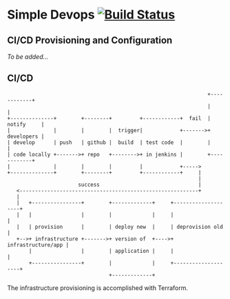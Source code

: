 # Simple Devops [![Build Status](https://jenkinsvm1.eastus.cloudapp.azure.com/jenkins/job/tstringer/simple-api/master/badge/icon)](https://jenkinsvm1.eastus.cloudapp.azure.com/jenkins/job/tstringer/simple-api/master)

## CI/CD Provisioning and Configuration

*To be added...*

## CI/CD

```
                                                                 +------------+
                                                                 |            |
+--------------+        +--------+         +------------+  fail  | notify     |
|              |        |        |  trigger|            +------->+ developers |
| develop      | push   | github |  build  | test code  |        |            |
| code locally +------->+ repo   +-------->+ in jenkins |        +------------+
|              |        |        |         |            +----->
+--------------+        +--------+         +------------+     |
                                                              |
                       success                                |
   <----------------------------------------------------------+
   |
   |   +----------------+        +-------------+     +--------------------+
   |   |                |        |             |     |                    |
   |   | provision      |        | deploy new  |     | deprovision old    |
   +-->+ infrastructure +------->+ version of  +---->+ infrastructure/app |
       |                |        | application |     |                    |
       +----------------+        |             |     +--------------------+
                                 +-------------+
```

The infrastructure provisioning is accomplished with Terraform.
